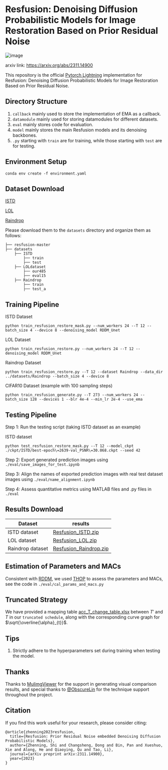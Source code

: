 # Resfusion: Denoising Diffusion Probabilistic Models for Image Restoration Based on Prior Residual Noise

![image](https://github.com/nkicsl/Resfusion/releases/download/v1.0/Visualization.jpg)

arxiv link: https://arxiv.org/abs/2311.14900

This repository is the official [Pytorch Lightning](https://github.com/Lightning-AI/pytorch-lightning) implementation for Resfusion: Denoising Diffusion Probabilistic Models for Image Restoration Based on Prior Residual Noise.

## Directory Structure
1. `callback` mainly used to store the implementation of EMA as a callback.
2. `datamodule` mainly used for storing datamodules for different datasets.
3. `eval` mainly stores code for evaluation.
4. `model` mainly stores the main Resfusion models and its denoising backbones.
5. `.py` starting with `train` are for training, while those starting with `test` are for testing.

## Environment Setup
    conda env create -f environment.yaml

## Dataset Download

[ISTD](https://github.com/DeepInsight-PCALab/ST-CGAN)

[LOL](https://daooshee.github.io/BMVC2018website/)

[Raindrop](https://github.com/rui1996/DeRaindrop)

Please download them to the `datasets` directory and organize them as follows:
```
├── resfusion-master
├── datasets
    ├── ISTD
        ├── train
        ├── test
    ├── LOLdataset
        ├── our485
        ├── eval15
    ├── Raindrop
        ├── train
        ├── test_a
```

## Training Pipeline

ISTD Dataset
    
    python train_resfusion_restore_mask.py --num_workers 24 --T 12 --batch_size 4 --device 8 --denoising_model RDDM_Unet 

LOL Dataset
    
    python train_resfusion_restore.py --num_workers 24 --T 12 --denoising_model RDDM_Unet

Raindrop Dataset
    
    python train_resfusion_restore.py --T 12 --dataset Raindrop --data_dir ../datasets/Raindrop --batch_size 4 --device 8

CIFAR10 Dataset (example with 100 sampling steps)
    
    python train_resfusion_generate.py --T 273 --num_workers 24 --batch_size 128 --devices 1 --blr 4e-4 --min_lr 2e-4 --use_ema


## Testing Pipeline

Step 1: Run the testing script (taking ISTD dataset as an example)

ISTD dataset

    python test_resfusion_restore_mask.py --T 12 --model_ckpt ./ckpt/ISTD/best-epoch\=2639-val_PSNR\=30.068.ckpt --seed 42

Step 2: Export generated prediction images using `./eval/save_images_for_test.ipynb`

Step 3: Align the names of exported prediction images with real test dataset images using `./eval/name_alignment.ipynb`

Step 4: Assess quantitative metrics using MATLAB files and .py files in `./eval`

## Results Download
| Dataset          | results                                                                                                                |
|------------------|------------------------------------------------------------------------------------------------------------------------|
| ISTD dataset     | [Resfusion_ISTD.zip](https://github.com/nkicsl/Resfusion/releases/download/v1.0/Resfusion_ISTD.zip)     |
| LOL dataset      | [Resfusion_LOL.zip](https://github.com/nkicsl/Resfusion/releases/download/v1.0/Resfusion_LOL.zip)      |
| Raindrop dataset | [Resfusion_Raindrop.zip](https://github.com/nkicsl/Resfusion/releases/download/v1.0/Resfusion_Raindrop.zip) |

## Estimation of Parameters and MACs
Consistent with [RDDM](https://github.com/nachifur/RDDM), we used [THOP](https://github.com/Lyken17/pytorch-OpCounter) to assess the parameters and MACs, see the code in `./eval/cal_params_and_macs.py`

## Truncated Strategy
We have provided a mapping table [acc_T_change_table.xlsx](https://github.com/nkicsl/Resfusion/releases/download/v1.0/acc_T_change_table.xlsx) between $T'$ and $T$ in our `truncated schedule`, along with the corresponding curve graph for $\sqrt{\overline{\alpha}_{t}}$.

## Tips
1. Strictly adhere to the hyperparameters set during training when testing the model.

## Thanks
Thanks to [MulimgViewer](https://github.com/nachifur/MulimgViewer) for the support in generating visual comparison results, and special thanks to [@ObscureLin](https://github.com/ObscureLin) for the technique support throughout the project.

## Citation
If you find this work useful for your research, please consider citing:
```
@article{zhenning2023resfusion,
  title={Resfusion: Prior Residual Noise embedded Denoising Diffusion Probabilistic Models},
  author={Zhenning, Shi and Changsheng, Dong and Bin, Pan and Xueshuo, Xie and Along, He and Qiaoying, Qu and Tao, Li},
  journal={arXiv preprint arXiv:2311.14900},
  year={2023}
}
```

